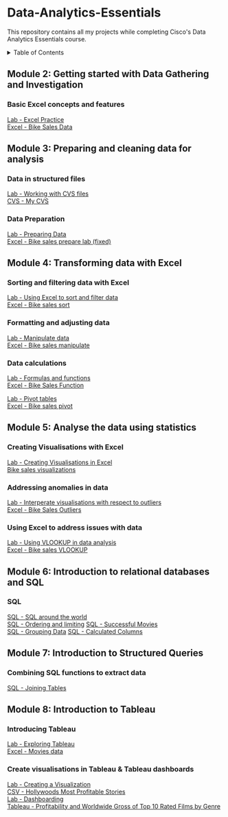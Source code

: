 # Data-Analytics-Essentials
This repository contains all my projects while completing Cisco's Data Analytics Essentials course.
<details>
  <summary>Table of Contents</summary>
  <ul>
  <li><a href="https://github.com/DkOwusuA004/Data-Analytics-Essentials/edit/main/README.md#module-2-getting-started-with-data-gathering-and-investigation">Module 2: Getting started with Data Gathering and Investigation</a></li>
  <li><a href="https://github.com/DkOwusuA004/Data-Analytics-Essentials/edit/main/README.md#module-3-preparing-and-cleaning-data-for-analysis">Module 3: Preparing and cleaning data for analysis</a></li>
  <li><a href="https://github.com/DkOwusuA004/Data-Analytics-Essentials?tab=readme-ov-file#module-4-transforming-data-with-excel">Module 4: Transforming data with Excel</a></li>
  <li><a href="https://github.com/DkOwusuA004/Data-Analytics-Essentials?tab=readme-ov-file#module-5-analyse-the-data-using-statistics">Module 5: Analyse the data using statistics</a></li>
  <li><a href="https://github.com/DkOwusuA004/Data-Analytics-Essentials?tab=readme-ov-file#module-6-introduction-to-relational-databases-and-sql">Module 6: Introduction to relational databases and SQL</a></li>
  <li><a href="https://github.com/DkOwusuA004/Data-Analytics-Essentials?tab=readme-ov-file#module-7-introduction-to-structured-queries">Module 7: Introduction to Structured Queries</a></li>
  <li><a href="https://github.com/DkOwusuA004/Data-Analytics-Essentials?tab=readme-ov-file#module-8-introduction-to-tableau">Module 8: Introduction to Tableau</a></li>
</ul>
</details>

<!-- Module 2!-->

## Module 2: Getting started with Data Gathering and Investigation
### Basic Excel concepts and features
<a href="Lab - Excel Practice" target="_blank">Lab - Excel Practice</a>
<br>
<a href="Bike_Sales_Data.xlsx" target="_blank">Excel - Bike Sales Data</a>

<!-- Module 3!-->

## Module 3: Preparing and cleaning data for analysis
### Data in structured files
<a href="Lab - Working with CVS files" target="_blank">Lab - Working with CVS files</a>
<br>
<a href="MyCSV.csv" target="_blank">CVS - My CVS</a>

### Data Preparation
<a href="Lab - Preparing Data" target="_blank">Lab - Preparing Data</a>
<br>
<a href="Bike_Sales_Prepare_Lab_3.4.7.xlsx" target="_blank"> Excel - Bike sales prepare lab (fixed)</a>

<!-- Module 4!-->

## Module 4: Transforming data with Excel

### Sorting and filtering data with Excel
<a href="Lab - Using Excel to Sort and Filter Data​" target="_blank">Lab - Using Excel to sort and filter data</a>
<br>
<a href="Bike_Sales_Sort_Lab_4.1.2.xlsx" target="_blank">Excel - Bike sales sort</a>

### Formatting and adjusting data
<a href="​​Lab - Manipulate Data​" target="_blank">Lab - Manipulate data</a>
<br>
<a href="Bike_Sales_Manipulate_Lab_4.2.7.xlsx" target="_blank">Excel - Bike sales manipulate</a>

### Data calculations
<a href="Lab – Formulas and Functions​" target="_blank">Lab - Formulas and functions</a>
<br>
<a href="Bike_Sales_Functions_Lab.xlsx" target="_blank">Excel - Bike Sales Function</a>

<a href="Lab - Pivot Table​s" target="_blank">Lab - Pivot tables</a>
<br>
<a href="Bike_Sales_Pivot_Lab.xlsx" target="_blank">Excel - Bike sales pivot</a>

<!-- Module 5!-->

## Module 5: Analyse the data using statistics
### Creating Visualisations with Excel
<a href="Lab - Create Visualizations in Excel" target="_blank">Lab - Creating Visualisations in Excel</a>
<br>
<a href="Bike_Sales_Visualizations_Lab.xlsx" target="_blank">Bike sales visualizations</a>

### Addressing anomalies in data 
<a href="Lab – Interpret Visualizations with Respect to Outliers​" target="_blank">Lab - Interperate visualisations with respect to outliers</a>
<br>
<a href="Bike_Sales_Outlier_Lab.xlsx" target="_blank">Excel - Bike Sales Outliers</a>

### Using Excel to address issues with data 
<a href="​​Lab - Using VLOOKUP in Data Analysis​" target="_blank">Lab - Using VLOOKUP in data analysis</a>
<br>
<a href="Bike_Sales_VLOOKUP.xlsx" target="_blank">Excel - Bike sales VLOOKUP</a>

<!-- Module 6!-->

## Module 6: Introduction to relational databases and SQL
### SQL
<a href="Lab - SQL Around the World (1).html" target="_blank">SQL - SQL around the world</a>
<br>
<a href="Lab - Ordering and Limiting.html" target="_blank">SQL - Ordering and limiting</a>
<a href="Lab - Successful Movies.html" target="_blank">SQL - Successful Movies</a>
<br>
<a href="Lab - Grouping Data.html" target="_blank">SQL - Grouping Data</a>
<a href="Lab - Calculated Columns.html" target="_blank">SQL - Calculated Columns</a>

<!-- Module 7!-->


## Module 7: Introduction to Structured Queries 
### Combining SQL functions to extract data
<a href="Lab - Joining Tables.html" target="_blank">SQL - Joining Tables</a>

<!-- Module 8!-->

## Module 8: Introduction to Tableau
### Introducing Tableau
<a href="Lab – Exploring Tableau" target="_blank">Lab - Exploring Tableau</a>
<br>
<a href="Movies_data_2000.xlsx" target="_blank">Excel - Movies data</a>

### Create visualisations in Tableau & Tableau dashboards
<a href="Lab - Creating a Visualization" target="_blank">Lab - Creating a Visualization</a>
<br>
<a href="HollywoodsMostProfitableStories.csv" target="_blank">CSV - Hollywoods Most Profitable Stories</a>
<br>
<a href="Lab - Dashboarding​" target="_blank">Lab - Dashboarding​</a>
<br>
<a href="https://public.tableau.com/shared/2WN3KWDWH?:display_count=n&:origin=viz_share_link" target="_blank">Tableau - Profitability and Worldwide Gross of Top 10 Rated Films by Genre​</a>
